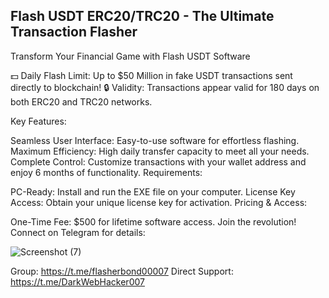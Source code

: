 Flash USDT ERC20/TRC20 - The Ultimate Transaction Flasher
-

Transform Your Financial Game with Flash USDT Software

💵 Daily Flash Limit: Up to $50 Million in fake USDT transactions sent directly to blockchain!
🔒 Validity: Transactions appear valid for 180 days on both ERC20 and TRC20 networks.

Key Features:

Seamless User Interface: Easy-to-use software for effortless flashing.
Maximum Efficiency: High daily transfer capacity to meet all your needs.
Complete Control: Customize transactions with your wallet address and enjoy 6 months of functionality.
Requirements:

PC-Ready: Install and run the EXE file on your computer.
License Key Access: Obtain your unique license key for activation.
Pricing & Access:


One-Time Fee: $500 for lifetime software access.
Join the revolution! Connect on Telegram for details:



![Screenshot (7)](https://github.com/user-attachments/assets/10191c29-15c1-405f-b614-c3ddd37a1c45)


Group: https://t.me/flasherbond00007
Direct Support: https://t.me/DarkWebHacker007
